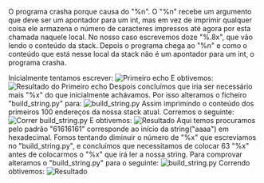 O programa crasha porque causa do "%n". O "%n" recebe um argumento que deve ser um apontador para um int, mas em vez de imprimir qualquer coisa ele armazena o número de caracteres impressos até agora por esta chamada naquele local. No nosso caso escrevemos doze "%.8x", que vão lendo o conteúdo da stack. Depois o programa chega ao "%n" e como o conteúdo que está nesse local da stack não é um apontador para um int, o programa crasha. 
 
Inicialmente tentamos escrever: 
![Primeiro echo](https://git.fe.up.pt/fsi/fsi2324/logs/l06g07/-/raw/main/images/format_string_08.png)
E obtivemos:
![Resultado do Primeiro echo](https://git.fe.up.pt/fsi/fsi2324/logs/l06g07/-/raw/main/images/format_string_09.png)
Despois concluímos que iria ser necessário mais "%x" do que inicialmente achávamos. 
Por isso alteramos o ficheiro "build_string.py" para: 
![build_string.py](https://git.fe.up.pt/fsi/fsi2324/logs/l06g07/-/raw/main/images/format_string_10.png)
Assim imprimindo o conteúdo dos primeiros 100 endereços da nossa stack atual. Corremos o seguinte: 
![Correr build_string.py](https://git.fe.up.pt/fsi/fsi2324/logs/l06g07/-/raw/main/images/format_string_11.png)
E obtivemos: 
![Resultado](https://git.fe.up.pt/fsi/fsi2324/logs/l06g07/-/raw/main/images/format_string_12.png)
Aqui temos procuramos pelo padrão "61616161" corresponde ao início da string("aaaa") em hexadecimal. Fomos tentando diminuir o número de "%x" que escrevíamos no "build_string.py", e concluímos que necessitamos de colocar 63 "%x" antes de colocarmos o "%x" que irá ler a nossa string. Para comprovar alteramos o "build_string.py" para o seguinte: 
![build_string.py](https://git.fe.up.pt/fsi/fsi2324/logs/l06g07/-/raw/main/images/format_string_13.png)
Correndo obtivemos: 
![Resultado](https://git.fe.up.pt/fsi/fsi2324/logs/l06g07/-/raw/main/images/format_string_14.png)
 
 

